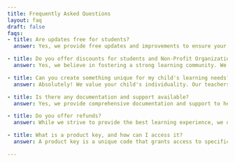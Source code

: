```yaml
---
title: Frequently Asked Questions
layout: faq
draft: false
faqs:
- title: Are updates free for students?
  answer: Yes, we provide free updates and improvements to ensure your learning experience is always up-to-date and enriched. Keep exploring!

- title: Do you offer discounts for students and Non-Profit Organizations?
  answer: Yes, we believe in fostering a strong learning community. We offer special discounts for students and collaborate with Non-Profit Organizations to make education accessible for all. Get in touch to know more!

- title: Can you create something unique for my child's learning needs?
  answer: Absolutely! We value your child's individuality. Our teachers are skilled at tailoring learning experiences to meet specific needs. Let's work together to create something wonderful.

- title: Is there any documentation and support available?
  answer: Yes, we provide comprehensive documentation and support to help parents and students throughout their learning journey. You're not alone; we are here for you!

- title: Do you offer refunds?
  answer: While we strive to provide the best learning experience, we understand circumstances may vary. Please reach out to us, and we'll do our best to find a suitable solution.

- title: What is a product key, and how can I access it?
  answer: A product key is a unique code that grants access to specific learning resources. You'll receive your child's product key during enrollment, ensuring secure and personalized learning.

---
```

